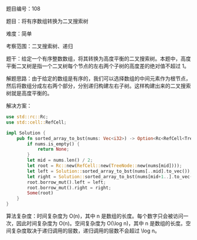 题目编号：108

题目：将有序数组转换为二叉搜索树

难度：简单

考察范围：二叉搜索树、递归

题干：给定一个有序整数数组，将其转换为高度平衡的二叉搜索树。本题中，高度平衡二叉树是指一个二叉树每个节点的左右两个子树的高度差的绝对值不超过 1。

解题思路：由于给定的数组是有序的，我们可以选择数组的中间元素作为根节点，然后将数组分成左右两个部分，分别递归构建左右子树。这样构建出来的二叉搜索树就是高度平衡的。

解决方案：

```rust
use std::rc::Rc;
use std::cell::RefCell;

impl Solution {
    pub fn sorted_array_to_bst(nums: Vec<i32>) -> Option<Rc<RefCell<TreeNode>>> {
        if nums.is_empty() {
            return None;
        }
        let mid = nums.len() / 2;
        let root = Rc::new(RefCell::new(TreeNode::new(nums[mid])));
        let left = Solution::sorted_array_to_bst(nums[..mid].to_vec());
        let right = Solution::sorted_array_to_bst(nums[mid+1..].to_vec());
        root.borrow_mut().left = left;
        root.borrow_mut().right = right;
        Some(root)
    }
}
```

算法复杂度：时间复杂度为 O(n)，其中 n 是数组的长度。每个数字只会被访问一次，因此时间复杂度为 O(n)。空间复杂度为 O(\log n)，其中 n 是数组的长度。空间复杂度取决于递归调用的层数，递归调用的层数不会超过 \log n。